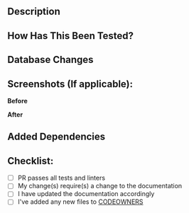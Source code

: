 ## Description

<!--- Describe your changes in detail -->

## How Has This Been Tested?

<!--- Please describe in detail how you tested your changes. -->
<!--- Include details of your testing environment, and the test you ran to -->
<!--- see how your change affects other areas of the code, etc. -->

## Database Changes

<!--- List any new tables/columns that had to be added to the Database for this PR -->

## Screenshots (If applicable):

<!--- If your changes affect the appearance of the UI, show examples -->

**Before**

**After**

## Added Dependencies

<!--- List any new packages/modules added in this PR -->

## Checklist:

<!--- Go over all the following points, and put an `x` in all the boxes that apply. -->

-   [ ] PR passes all tests and linters
-   [ ] My change(s) require(s) a change to the documentation
-   [ ] I have updated the documentation accordingly
-   [ ] I've added any new files to [CODEOWNERS](../CODEOWNERS)
